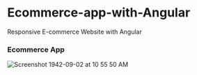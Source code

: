 # Ecommerce-app-with-Angular
Responsive E-commerce Website with Angular 




### Ecommerce App 

![Screenshot 1942-09-02 at 10 55 50 AM](https://user-images.githubusercontent.com/20369800/99931445-8c6ac680-2d7a-11eb-899d-a648192de797.png)
